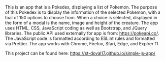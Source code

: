 This is an app that is a Pokedex, displaying a list of Pokemon.
The purpose of this Pokedex is to display the information of the selected Pokemon, with a toal of 150
options to choose from. When a choice is selected, displayed in the form of a modal is the name, image and height of the creature.
The app uses HTML, CSS, JavaScript coding as well as Bootstrap, and JQuery libraries.
The public API used externally for app is from:
https://pokeapi.co/.
The JavaScript code is formatted according to ESLint rules and formatted via Prettier.
The app works with Chrome, Firefox, Sfari, Edge, and Explrer 11.

This project can be found here: https://st-doval17.github.io/simple-js-app/
